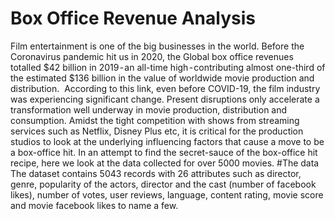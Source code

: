 # Box Office Revenue Analysis 
Film entertainment is one of the big businesses in the world. Before the Coronavirus pandemic hit us in 2020, the Global box office revenues totalled $42 billion in 2019 - an all-time high - contributing almost one-third of the estimated $136 billion in the value of worldwide movie production and distribution. 
According to this link, even before COVID-19, the film industry was experiencing significant change. Present disruptions only accelerate a transformation well underway in movie production, distribution and consumption. Amidst the tight competition with shows from streaming services such as Netflix, Disney Plus etc, it is critical for the production studios to look at the underlying influencing factors that cause a move to be a box-office hit. In an attempt to find the secret-sauce of the box-office hit recipe, here we look at the data collected for over 5000 movies.
#The data
The dataset contains 5043 records with 26 attributes such as director, genre, popularity of the actors, director and the cast (number of facebook likes), number of votes, user reviews, language, content rating, movie score and movie facebook likes to name a few.

